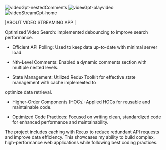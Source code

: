 ![videoGpt-nestedComments](https://github.com/user-attachments/assets/65ea5fc1-75f0-474b-85b7-74865068d90b)
![videoGpt-playvideo](https://github.com/user-attachments/assets/1b39ad9e-5d42-49b2-aca4-f9c11bb03cf7)
![videoStreamGpt-home](https://github.com/user-attachments/assets/fa54cbf1-c7f0-4fa8-b466-ef6fb1b654db)        


|ABOUT VIDEO STREAMING APP |

Optimized Video Search: Implemented debouncing to improve search performance.

- Efficient API Polling: Used to keep data up-to-date with minimal server load.

- Nth-Level Comments: Enabled a dynamic comments section with multiple nested levels.

- State Management: Utilized Redux Toolkit for effective state management with cache implemented to

optimize data retrieval.

- Higher-Order Components (HOCs): Applied HOCs for reusable and maintainable code.

- Optimized Code Practices: Focused on writing clean, standardized code for enhanced performance and maintainability.

The project includes caching with Redux to reduce redundant API requests and improve data efficiency. This showcases my ability to build complex, high-performance web applications while following best coding practices.
